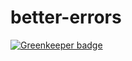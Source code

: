 # better-errors

[![Greenkeeper badge](https://badges.greenkeeper.io/42tg/better-errors.svg)](https://greenkeeper.io/)
